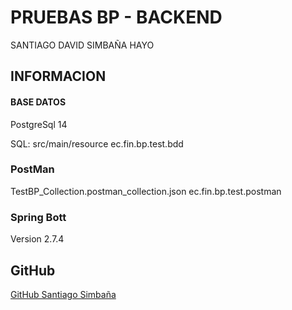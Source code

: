 # PRUEBAS BP - BACKEND

SANTIAGO DAVID SIMBAÑA HAYO

## INFORMACION

#### BASE DATOS
PostgreSql 14

SQL: src/main/resource
ec.fin.bp.test.bdd


### PostMan
TestBP_Collection.postman_collection.json
ec.fin.bp.test.postman

### Spring Bott
Version 2.7.4

## GitHub
[GitHub  Santiago Simbaña](https://github.com/Santos0708/PruebasBP.git)